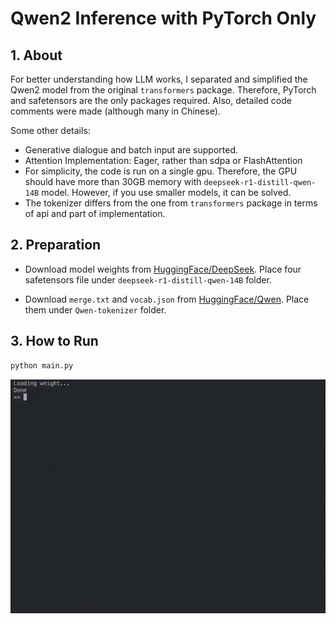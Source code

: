 # Qwen2 Inference with PyTorch Only

## 1. About

For better understanding how LLM works, I separated and simplified the Qwen2 model from the original `transformers` package. Therefore, PyTorch and safetensors are the only packages required. Also, detailed code comments were made (although many in Chinese).

Some other details:

- Generative dialogue and batch input are supported.
- Attention Implementation: Eager, rather than sdpa or FlashAttention
- For simplicity, the code is run on a single gpu. Therefore, the GPU should have more than 30GB memory with `deepseek-r1-distill-qwen-14B` model. However, if you use smaller models, it can be solved.
- The tokenizer differs from the one from `transformers` package in terms of api and part of implementation.

## 2. Preparation

- Download model weights from [HuggingFace/DeepSeek](https://huggingface.co/deepseek-ai/DeepSeek-R1-Distill-Qwen-14B/tree/main). Place four safetensors file under `deepseek-r1-distill-qwen-14B` folder.

- Download `merge.txt` and `vocab.json` from [HuggingFace/Qwen](https://huggingface.co/Qwen/Qwen2.5-7B-Instruct-1M/tree/main). Place them under `Qwen-tokenizer` folder.

## 3. How to Run

```python
python main.py
```
![](./example.gif)